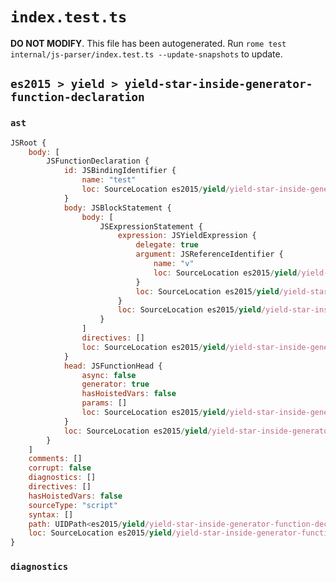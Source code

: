 # `index.test.ts`

**DO NOT MODIFY**. This file has been autogenerated. Run `rome test internal/js-parser/index.test.ts --update-snapshots` to update.

## `es2015 > yield > yield-star-inside-generator-function-declaration`

### `ast`

```javascript
JSRoot {
	body: [
		JSFunctionDeclaration {
			id: JSBindingIdentifier {
				name: "test"
				loc: SourceLocation es2015/yield/yield-star-inside-generator-function-declaration/input.js 1:10-1:14 (test)
			}
			body: JSBlockStatement {
				body: [
					JSExpressionStatement {
						expression: JSYieldExpression {
							delegate: true
							argument: JSReferenceIdentifier {
								name: "v"
								loc: SourceLocation es2015/yield/yield-star-inside-generator-function-declaration/input.js 1:27-1:28 (v)
							}
							loc: SourceLocation es2015/yield/yield-star-inside-generator-function-declaration/input.js 1:20-1:28
						}
						loc: SourceLocation es2015/yield/yield-star-inside-generator-function-declaration/input.js 1:20-1:28
					}
				]
				directives: []
				loc: SourceLocation es2015/yield/yield-star-inside-generator-function-declaration/input.js 1:18-1:30
			}
			head: JSFunctionHead {
				async: false
				generator: true
				hasHoistedVars: false
				params: []
				loc: SourceLocation es2015/yield/yield-star-inside-generator-function-declaration/input.js 1:15-1:17
			}
			loc: SourceLocation es2015/yield/yield-star-inside-generator-function-declaration/input.js 1:0-1:30
		}
	]
	comments: []
	corrupt: false
	diagnostics: []
	directives: []
	hasHoistedVars: false
	sourceType: "script"
	syntax: []
	path: UIDPath<es2015/yield/yield-star-inside-generator-function-declaration/input.js>
	loc: SourceLocation es2015/yield/yield-star-inside-generator-function-declaration/input.js 1:0-1:30
}
```

### `diagnostics`

```

```
